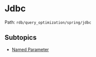 # Jdbc

Path: `rdb/query_optimization/spring/jdbc`

## Subtopics
- [Named Parameter](./named_parameter/README.md)
